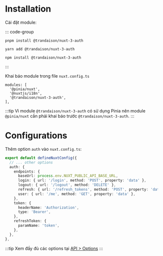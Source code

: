 # Installation

Cài đặt module:

::: code-group

```pnpm
pnpm install @trandaison/nuxt-3-auth
```
```yarn
yarn add @trandaison/nuxt-3-auth
```
```npm
npm install @trandaison/nuxt-3-auth
```

:::

Khai báo module trong file `nuxt.config.ts`

```js{4}
modules: [
  '@pinia/nuxt',
  '@nuxtjs/i18n',
  '@trandaison/nuxt-3-auth',
],
```

:::tip
Vì module `@trandaison/nuxt-3-auth` có sử dụng Pinia nên module `@pinia/nuxt` cần phải khai báo trước `@trandaison/nuxt-3-auth`.
:::

# Configurations

Thêm option `auth` vào `nuxt.config.ts`:

```ts
export default defineNuxtConfig({
  // ... other options
  auth: {
    endpoints: {
      baseUrl: process.env.NUXT_PUBLIC_API_BASE_URL,
      login: { url: '/login', method: 'POST', property: 'data' },
      logout: { url: '/logout', method: 'DELETE' },
      refresh: { url: '/refresh_tokens', method: 'POST', property: 'data' },
      user: { url: '/me', method: 'GET', property: 'data' },
    },
    token: {
      headerName: 'Authorization',
      type: 'Bearer',
    },
    refreshToken: {
      paramName: 'token',
    },
  },
},
```

:::tip
Xem đầy đủ các options tại [API > Options](#)
:::
